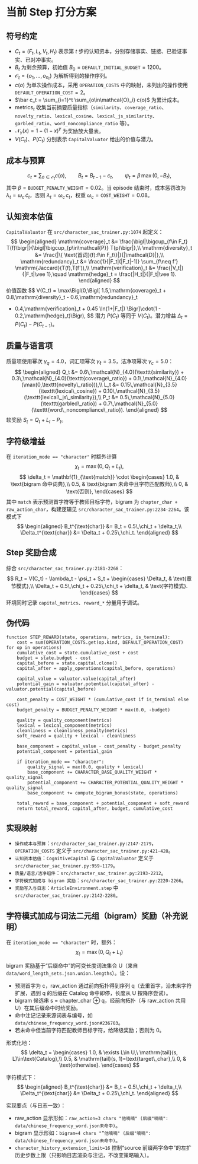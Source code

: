# 当前 Step 打分方案

## 符号约定
- $C_t = (F_t, L_t, V_t, H_t)$ 表示第 $t$ 步的认知资本，分别存储事实、链接、已验证事实、已对冲事实。
- $B_t$ 为剩余预算，初始值 $B_0 = \texttt{DEFAULT\_INITIAL\_BUDGET} = 1200$。
- $\mathcal{O}_t = \{o_1, \dots, o_{n_t}\}$ 为解析得到的操作序列。
- $c(o)$ 为单次操作成本，采用 `OPERATION_COSTS` 中的映射，未列出的操作使用 $\texttt{DEFAULT\_OPERATION\_COST} = 2$。
- $\bar c_t = \sum_{i=1}^t \sum_{o\in\mathcal{O}_i} c(o)$ 为累计成本。
- $\mathrm{metrics}_t$ 收集当前摘要质量指标（`similarity`、`coverage_ratio`、`novelty_ratio`、`lexical_cosine`、`lexical_js_similarity`、`garbled_ratio`、`word_noncompliance_ratio` 等）。
- $\mathcal{N}_\gamma(x) = 1 - (1 - x)^\gamma$ 为奖励放大量表。
- $V(C_t)$、$P(C_t)$ 分别表示 `CapitalValuator` 给出的价值与潜力。

## 成本与预算
$$
 c_t = \sum_{o\in\mathcal{O}_t} c(o), \qquad
 B_t = B_{t-1} - c_t, \qquad
 \psi_t = \beta \, \max(0, -B_t),
$$
其中 $\beta = \texttt{BUDGET\_PENALTY\_WEIGHT} = 0.02$。当 episode 结束时，成本惩罚改为 $\lambda_t = \omega_c \, \bar c_t$，否则 $\lambda_t = \omega_c \, c_t$，权重 $\omega_c = \texttt{COST\_WEIGHT} = 0.08$。

## 认知资本估值
`CapitalValuator` 在 `src/character_sac_trainer.py:1074` 起定义：
$$
\begin{aligned}
 \mathrm{coverage}_t &= \frac{\bigl|\bigcup_{f\in F_t} T(f)\bigr|}{\bigl|\bigcup_{p\in\mathcal{P}} T(p)\bigr|},\\
 \mathrm{diversity}_t &= \frac{|\{ \text{首词}(f):f\in F_t\}|}{|\mathcal{D}|},\\
 \mathrm{redundancy}_t &= \frac{1}{|F_t|(|F_t|-1)} \sum_{f\neq f'} \mathrm{Jaccard}(T(f),T(f')),\\
 \mathrm{verification}_t &= \frac{|V_t|}{|F_t|\vee 1},\quad
 \mathrm{hedge}_t = \frac{|H_t|}{|F_t|\vee 1}.
\end{aligned}
$$
价值函数
$$
 V(C_t) = \max\Bigl(0,\Bigl[
 1.5\,\mathrm{coverage}_t + 0.8\,\mathrm{diversity}_t - 0.6\,\mathrm{redundancy}_t
 + 0.4\,\mathrm{verification}_t + 0.45 \ln(1+|F_t|)
 \Bigr]\cdot(1 - 0.2\,\mathrm{hedge}_t)\Bigr),
$$
潜力 $P(C_t)$ 等同于 $V(C_t)$。潜力增益 $\Delta_t = P(C_t) - P(C_{t-1})$。

## 质量与语言项
质量项使用幂次 $\gamma_q = 4.0$，词汇项幂次 $\gamma_\ell = 3.5$，洁净项幂次 $\gamma_c = 5.0$：
$$
\begin{aligned}
 Q_t &= 0.6\,\mathcal{N}_{4.0}(\texttt{similarity}) + 0.3\,\mathcal{N}_{4.0}(\texttt{coverage\_ratio}) + 0.1\,\mathcal{N}_{4.0}(\max(0,\texttt{novelty\_ratio})),\\
 L_t &= 0.15\,\mathcal{N}_{3.5}(\texttt{lexical\_cosine}) + 0.10\,\mathcal{N}_{3.5}(\texttt{lexical\_js\_similarity}),\\
 P_t &= 0.5\,\mathcal{N}_{5.0}(\texttt{garbled\_ratio}) + 0.7\,\mathcal{N}_{5.0}(\texttt{word\_noncompliance\_ratio}).
\end{aligned}
$$
软奖励 $S_t = Q_t + L_t - P_t$。

## 字符级增益
在 `iteration_mode == "character"` 时额外计算
$$
 \chi_t = \max(0, Q_t + L_t),
$$
$$
 \delta_t = \mathbf{1}_{\text{match}} \cdot
 \begin{cases}
 1.0, & \text{bigram 命中词典},\\
 0.5, & \text{bigram 未命中且字符匹配教师},\\
 0, & \text{否则},
 \end{cases}
$$
其中 `match` 表示预测首字符等于教师目标字符，bigram 为 `chapter_char + raw_action_char`，构建逻辑见 `src/character_sac_trainer.py:2234-2264`。该模式下
$$
\begin{aligned}
 B_t^{\text{char}} &= B_t + 0.5\,\chi_t + \delta_t,\\
 \Delta_t^{\text{char}} &= \Delta_t + 0.25\,\chi_t.
\end{aligned}
$$

## Step 奖励合成
综合 `src/character_sac_trainer.py:2181-2268`：
$$
 R_t = V(C_t) - \lambda_t - \psi_t + S_t +
 \begin{cases}
 \Delta_t, & \text{章节模式},\\
 \Delta_t + 0.5\,\chi_t + 0.25\,\chi_t + \delta_t, & \text{字符模式}.
 \end{cases}
$$
环境同时记录 `capital_metrics`、`reward_*` 分量用于调试。

## 伪代码
```pseudo
function STEP_REWARD(state, operations, metrics, is_terminal):
    cost = sum(OPERATION_COSTS.get(op.kind, DEFAULT_OPERATION_COST) for op in operations)
    cumulative_cost = state.cumulative_cost + cost
    budget = state.budget - cost
    capital_before = state.capital.clone()
    capital_after = apply_operations(capital_before, operations)

    capital_value = valuator.value(capital_after)
    potential_gain = valuator.potential(capital_after) - valuator.potential(capital_before)

    cost_penalty = COST_WEIGHT * (cumulative_cost if is_terminal else cost)
    budget_penalty = BUDGET_PENALTY_WEIGHT * max(0.0, -budget)

    quality = quality_component(metrics)
    lexical = lexical_component(metrics)
    cleanliness = cleanliness_penalty(metrics)
    soft_reward = quality + lexical - cleanliness

    base_component = capital_value - cost_penalty - budget_penalty
    potential_component = potential_gain

    if iteration_mode == "character":
        quality_signal = max(0.0, quality + lexical)
        base_component += CHARACTER_BASE_QUALITY_WEIGHT * quality_signal
        potential_component += CHARACTER_POTENTIAL_QUALITY_WEIGHT * quality_signal
        base_component += compute_bigram_bonus(state, operations)

    total_reward = base_component + potential_component + soft_reward
    return total_reward, capital_after, budget, cumulative_cost
```

## 实现映射
- `操作成本与预算`：`src/character_sac_trainer.py:2147-2179`，`OPERATION_COSTS` 定义于 `src/character_sac_trainer.py:421-428`。
- `认知资本估值`：`CognitiveCapital` 与 `CapitalValuator` 定义于 `src/character_sac_trainer.py:959-1179`。
- `质量/语言/洁净组件`：`src/character_sac_trainer.py:2193-2212`。
- `字符模式加成与 bigram 奖励`：`src/character_sac_trainer.py:2220-2266`。
- `奖励写入与日志`：`ArticleEnvironment.step` 中 `src/character_sac_trainer.py:2142-2280`。
## 字符模式加成与词法二元组（bigram）奖励（补充说明）
在 `iteration_mode == "character"` 时，额外：
$$
 \chi_t = \max(0, Q_t + L_t)
$$

bigram 奖励基于“后缀命中”的可变长度词法集合 U（来自 `data/word_length_sets.json.union.lengths`）。设：
- 预测首字为 c，raw_action 通过前向拓扑得到序列 q（去重首字，沿未来字符扩展，遇到 q 的后缀在 Catalog 命中即停，长度从 U 按降序尝试）。
- bigram 候选串 s = chapter_char ⊕ q，经前向拓扑（与 raw_action 共用 U）在其后缀命中时给奖励。
- 命中注记记录来源词表与编号，如 `data/chinese_frequency_word.json#236703`。
- 若未命中但当前字符匹配教师目标字符，给降级奖励；否则为 0。

形式化地：
$$
 \delta_t =
 \begin{cases}
 1.0, & \exists L\in U,\ \mathrm{tail}(s, L)\in\text{Catalog},\\
 0.5, & \mathrm{tail}(s, 1)=\text{target\_char},\\
 0, & \text{otherwise}.
 \end{cases}
$$

字符模式下：
$$
\begin{aligned}
 B_t^{\text{char}} &= B_t + 0.5\,\chi_t + \delta_t,\\
 \Delta_t^{\text{char}} &= \Delta_t + 0.25\,\chi_t.
\end{aligned}
$$

实现要点（与日志一致）：
- raw_action 显示形如：`raw_action=3 chars "他喃喃" (后缀"喃喃": data/chinese_frequency_word.json未命中)`。
- bigram 显示形如：`bigram=4 chars "”他喃喃" (后缀"喃喃": data/chinese_frequency_word.json未命中)`。
- `character_history_extension_limit=16` 控制“source 前缀两字命中”的左扩历史步数上限（只影响日志渲染与注记，不改变策略输入）。

